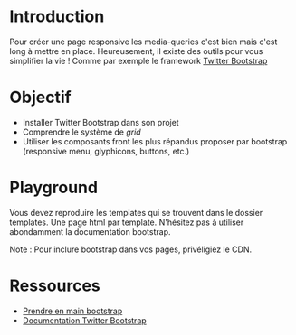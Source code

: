 # Introduction

Pour créer une page responsive les media-queries c'est bien mais c'est long à mettre en place. Heureusement,
il existe des outils pour vous simplifier la vie ! Comme par exemple  le framework [Twitter Bootstrap](http://getbootstrap.com/)

# Objectif

* Installer Twitter Bootstrap dans son projet
* Comprendre le système de *grid*
* Utiliser les composants front les plus répandus proposer par bootstrap (responsive menu, glyphicons, buttons, etc.)

# Playground

Vous devez reproduire les templates qui se trouvent dans le dossier templates. Une page html par template. N'hésitez pas à utiliser abondamment la documentation bootstrap.

Note :
Pour inclure bootstrap dans vos pages, privéligiez le CDN.

# Ressources

* [Prendre en main bootstrap](https://openclassrooms.com/courses/prenez-en-main-bootstrap)
* [Documentation Twitter Bootstrap](http://getbootstrap.com/)

